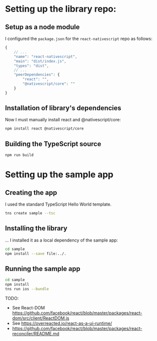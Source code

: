 # Setting up the library repo:

## Setup as a node module

I configured the `package.json` for the `react-nativescript` repo as follows:

```js
{
    // ...
    "name": "react-nativescript",
    "main": "dist/index.js",
    "types": "dist",
    // ...
    "peerDependencies": {
        "react": "",
        "@nativescript/core": "" 
    }
}
```

## Installation of library's dependencies

Now I must manually install react and @nativescript/core:

```sh
npm install react @nativescript/core
```

## Building the TypeScript source

```sh
npm run build
```

# Setting up the sample app

## Creating the app

I used the standard TypeScript Hello World template.

```sh
tns create sample --tsc
```

## Installing the library

... I installed it as a local dependency of the sample app:

```sh
cd sample
npm install --save file:../.
```

## Running the sample app

```sh
cd sample
npm install
tns run ios --bundle
```

TODO:
* See React-DOM https://github.com/facebook/react/blob/master/packages/react-dom/src/client/ReactDOM.js
* See https://overreacted.io/react-as-a-ui-runtime/
* https://github.com/facebook/react/blob/master/packages/react-reconciler/README.md